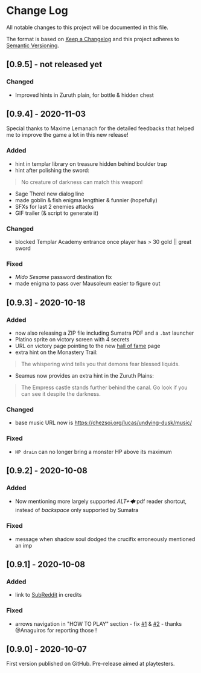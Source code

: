 # Change Log
All notable changes to this project will be documented in this file.

The format is based on [Keep a Changelog](http://keepachangelog.com/)
and this project adheres to [Semantic Versioning](http://semver.org/).


## [0.9.5] - not released yet
### Changed
- Improved hints in Zuruth plain, for bottle & hidden chest

## [0.9.4] - 2020-11-03
Special thanks to Maxime Lemanach for the detailed feedbacks that helped me
to improve the game a lot in this new release!

### Added
- hint in templar library on treasure hidden behind boulder trap
- hint after polishing the sword:
> No creature of darkness can match this weapon!
- Sage Therel new dialog line
- made goblin & fish enigma lengthier & funnier (hopefully)
- SFXs for last 2 enemies attacks
- GIF trailer (& script to generate it)

### Changed
- blocked Templar Academy entrance once player has > 30 gold || great sword

### Fixed
- _Mido Sesame_ password destination fix
- made enigma to pass over Mausoleum easier to figure out

## [0.9.3] - 2020-10-18
### Added
- now also releasing a ZIP file including Sumatra PDF and a `.bat` launcher
- Platino sprite on victory screen with 4 secrets
- URL on victory page pointing to the new [hall of fame](https://chezsoi.org/lucas/undying-dusk/hall-of-fame) page
- extra hint on the Monastery Trail:
> The whispering wind tells you that demons fear blessed liquids.
- Seamus now provides an extra hint in the Zuruth Plains:
> The Empress castle stands further behind the canal. Go look if you can see it despite the darkness.
### Changed
- base music URL now is <https://chezsoi.org/lucas/undying-dusk/music/>
### Fixed
- `HP drain` can no longer bring a monster HP above its maximum

## [0.9.2] - 2020-10-08
### Added
- Now mentioning more largely supported _ALT+🡄_ pdf reader shortcut, instead of _backspace_ only supported by Sumatra
### Fixed
- message when shadow soul dodged the crucifix erroneously mentioned an imp

## [0.9.1] - 2020-10-08
### Added
- link to [SubReddit](https://www.reddit.com/r/UndyingDuskPdfGame/) in credits
### Fixed
- arrows navigation in "HOW TO PLAY" section - fix [#1](https://github.com/Lucas-C/undying-dusk/issues/1) & [#2](https://github.com/Lucas-C/undying-dusk/issues/2) - thanks @Anaguiros for reporting those !

## [0.9.0] - 2020-10-07
First version published on GitHub.
Pre-release aimed at playtesters.
